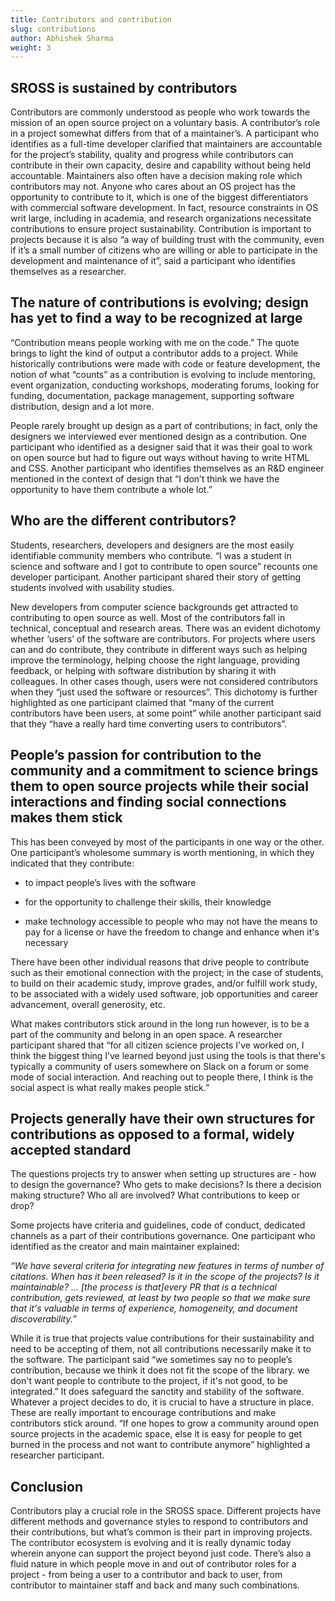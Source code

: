 ```yaml
---
title: Contributors and contribution
slug: contributions
author: Abhishek Sharma
weight: 3
---
```

## SROSS is sustained by contributors

Contributors are commonly understood as people who work towards the mission of an open source project on a voluntary basis. A contributor’s role in a project somewhat differs from that of a maintainer’s. A participant who identifies as a full-time developer clarified that maintainers are accountable for the project’s stability, quality and progress while contributors can contribute in their own capacity, desire and capability without being held accountable. Maintainers also often have a decision making role which contributors may not. Anyone who cares about an OS project has the opportunity to contribute to it, which is one of the biggest differentiators with commercial software development. In fact, resource constraints in OS writ large, including in academia, and research organizations necessitate contributions to ensure project sustainability. Contribution is important to projects because it is also “a way of building trust with the community, even if it’s a small number of citizens who are willing or able to participate in the development and maintenance of it”, said a participant who identifies themselves as a researcher.

## The nature of contributions is evolving; design has yet to find a way to be recognized at large

“Contribution means people working with me on the code.” The quote brings to light the kind of output a contributor adds to a project. While historically contributions were made with code or feature development, the notion of what “counts” as a contribution is evolving to include mentoring, event organization, conducting workshops, moderating forums, looking for funding, documentation, package management, supporting software distribution, design and a lot more.

People rarely brought up design as a part of contributions; in fact, only the designers we interviewed ever mentioned design as a contribution. One participant who identified as a designer said that it was their goal to work on open source but had to figure out ways without having to write HTML and CSS. Another participant who identifies themselves as an R&D engineer mentioned in the context of design that “I don’t think we have the opportunity to have them contribute a whole lot.”



## Who are the different contributors?

Students, researchers, developers and designers are the most easily identifiable community members who contribute. “I was a student in science and software and I got to contribute to open source” recounts one developer participant. Another participant shared their story of getting students involved with usability studies.

New developers from computer science backgrounds get attracted to contributing to open source as well. Most of the contributors fall in technical, conceptual and research areas. There was an evident dichotomy whether ‘users’ of the software are contributors. For projects where users can and do contribute, they contribute in different ways such as helping improve the terminology, helping choose the right language, providing feedback, or helping with software distribution by sharing it with colleagues. In other cases though, users were not considered contributors when they “just used the software or resources”. This dichotomy is further highlighted as one participant claimed that “many of the current contributors have been users, at some point” while another participant said that they “have a really hard time converting users to contributors”.

## People’s passion for contribution to the community and a commitment to science brings them to open source projects while their social interactions and finding social connections makes them stick

This has been conveyed by most of the participants in one way or the other. One participant’s wholesome summary is worth mentioning, in which they indicated that they contribute:

* to impact people’s lives with the software
  
* for the opportunity to challenge their skills, their knowledge

* make technology accessible to people who may not have the means to pay for a license or have the freedom to change and enhance when it's necessary

There have been other individual reasons that drive people to contribute such as their emotional connection with the project; in the case of students, to build on their academic study, improve grades, and/or fulfill work study, to be associated with a widely used software, job opportunities and career advancement, overall generosity, etc.

What makes contributors stick around in the long run however, is to be a part of the community and belong in an open space. A researcher participant shared that “for all citizen science projects I've worked on, I think the biggest thing I’ve learned beyond just using the tools is that there's typically a community of users somewhere on Slack on a forum or some mode of social interaction. And reaching out to people there, I think is the social aspect is what really makes people stick.”

## Projects generally have their own structures for contributions as opposed to a formal, widely accepted standard

The questions projects try to answer when setting up structures are - how to design the governance? Who gets to make decisions? Is there a decision making structure? Who all are involved? What contributions to keep or drop?

Some projects have criteria and guidelines, code of conduct, dedicated channels as a part of their contributions governance. One participant who identified as the creator and main maintainer explained:

_“We have several criteria for integrating new features in terms of number of citations. When has it been released? Is it in the scope of the projects? Is it maintainable? … \[the process is that]every PR that is a technical contribution, gets reviewed, at least by two people so that we make sure that it's valuable in terms of experience, homogeneity, and document discoverability.”_

While it is true that projects value contributions for their sustainability and need to be accepting of them, not all contributions necessarily make it to the software. The participant said “we sometimes say no to people’s contribution, because we think it does not fit the scope of the library. we don't want people to contribute to the project, if it's not good, to be integrated.” It does safeguard the sanctity and stability of the software. Whatever a project decides to do, it is crucial to have a structure in place. These are really important to encourage contributions and make contributors stick around. “If one hopes to grow a community around open source projects in the academic space, else it is easy for people to get burned in the process and not want to contribute anymore” highlighted a researcher participant.

## Conclusion

Contributors play a crucial role in the SROSS space. Different projects have different methods and governance styles to respond to contributors and their contributions, but what’s common is their part in improving projects. The contributor ecosystem is evolving and it is really dynamic today wherein anyone can support the project beyond just code. There’s also a fluid nature in which people move in and out of contributor roles for a project - from being a user to a contributor and back to user, from contributor to maintainer staff and back and many such combinations.
